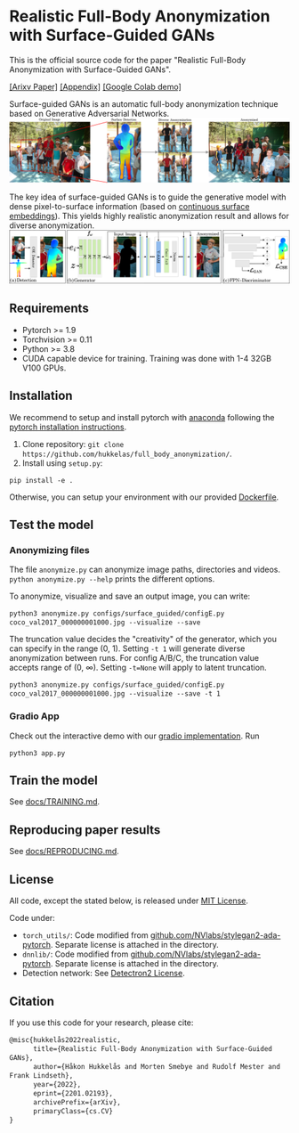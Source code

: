 # Realistic Full-Body Anonymization with Surface-Guided GANs

This is the official source code for the paper "Realistic Full-Body Anonymization with Surface-Guided GANs".

[[Arixv Paper]](https://arxiv.org/abs/2201.02193)
[[Appendix]](https://folk.ntnu.no/haakohu/fba_appendix.pdf)
[[Google Colab demo]](https://colab.research.google.com/drive/10bxR6AOityusLFiTKT9ZUoJ5wMDkvCfe?usp=sharing)

Surface-guided GANs is an automatic full-body anonymization technique based on Generative Adversarial Networks.
![](docs/figures/architecture.jpg)

The key idea of surface-guided GANs is to guide the generative model with dense pixel-to-surface information (based on [continuous surface embeddings](https://arxiv.org/abs/2011.12438)). This yields highly realistic anonymization result and allows for diverse anonymization.
![](docs/figures/method.jpg)


## Requirements
- Pytorch >= 1.9
- Torchvision >= 0.11
- Python >= 3.8
- CUDA capable device for training. Training was done with 1-4 32GB V100 GPUs.

## Installation

We recommend to setup and install pytorch with [anaconda](https://www.anaconda.com/) following the [pytorch installation instructions](https://pytorch.org/get-started/locally/).

1. Clone repository: `git clone https://github.com/hukkelas/full_body_anonymization/`.
2. Install using `setup.py`:
```
pip install -e .
```

Otherwise, you can setup your environment with our provided [Dockerfile](Dockerfile).


## Test the model


### Anonymizing files
The file `anonymize.py` can anonymize image paths, directories and videos. `python anonymize.py --help` prints the different options.

To anonymize, visualize and save an output image, you can write:
```
python3 anonymize.py configs/surface_guided/configE.py coco_val2017_000000001000.jpg --visualize --save
```
The truncation value decides the "creativity" of the generator, which you can specify in the range (0, 1). Setting `-t 1` will generate diverse anonymization between runs.
For config A/B/C, the truncation value accepts range of (0, $\infty$). Setting `-t=None` will apply to latent truncation.
```
python3 anonymize.py configs/surface_guided/configE.py coco_val2017_000000001000.jpg --visualize --save -t 1
```
### Gradio App
Check out the interactive demo with our [gradio implementation](app.py).
Run
```
python3 app.py
```

## Train the model
See [docs/TRAINING.md](docs/TRAINING.md).

## Reproducing paper results
See [docs/REPRODUCING.md](docs/REPRODUCING.md).


## License
All code, except the stated below, is released under [MIT License](License).

Code under:
- `torch_utils/`: Code modified from [github.com/NVlabs/stylegan2-ada-pytorch](https://github.com/NVlabs/stylegan2-ada-pytorch). Separate license is attached in the directory.
- `dnnlib/`: Code modified from [github.com/NVlabs/stylegan2-ada-pytorch](https://github.com/NVlabs/stylegan2-ada-pytorch). Separate license is attached in the directory.
- Detection network: See [Detectron2 License](https://github.com/facebookresearch/detectron2/blob/main/LICENSE).

## Citation
If you use this code for your research, please cite:
```
@misc{hukkelås2022realistic,
      title={Realistic Full-Body Anonymization with Surface-Guided GANs}, 
      author={Håkon Hukkelås and Morten Smebye and Rudolf Mester and Frank Lindseth},
      year={2022},
      eprint={2201.02193},
      archivePrefix={arXiv},
      primaryClass={cs.CV}
}
